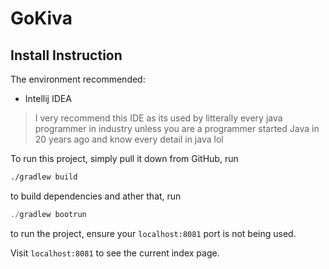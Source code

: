 # GoKiva

## Install Instruction

The environment recommended:

- Intellij IDEA

> I very recommend this IDE as its used by litterally every java programmer in industry unless you are a programmer started Java in 20 years ago and know every detail in java lol

To run this project, simply pull it down from GitHub, run

```bash
./gradlew build
```

to build dependencies and ather that, run

``` java
./gradlew bootrun
```

to run the project, ensure your `localhost:8081` port is not being used.

Visit `localhost:8081` to see the current index page.

